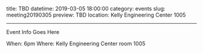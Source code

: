 title: TBD
datetime: 2019-03-05 18:00:00
category: events
slug: meeting20190305
preview: TBD
location: Kelly Engineering Center 1005

---

Event Info Goes Here

When: 6pm
Where: Kelly Engineering Center room 1005
